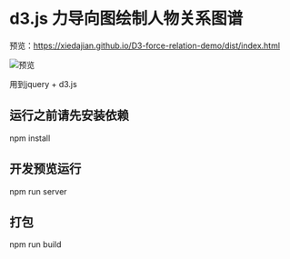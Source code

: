 

# d3.js 力导向图绘制人物关系图谱

预览：https://xiedajian.github.io/D3-force-relation-demo/dist/index.html

![预览](https://github.com/xiedajian/D3-force-relation-demo/blob/master/src/img/relation.gif)

用到jquery + d3.js 
## 运行之前请先安装依赖

npm install

## 开发预览运行

npm run server


## 打包

npm run build






